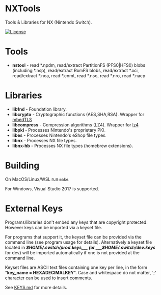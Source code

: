 # NXTools

Tools & Libraries for NX (Nintendo Switch).

[![License](https://img.shields.io/badge/license-MIT-blue.svg)](/LICENSE)

# Tools

* __nstool__ - read *.npdm, read/extract PartitionFS (PFS0|HFS0) blobs (including *.nsp), read/extract RomFS blobs, read/extract *.xci, read/extract *.nca, read *.cnmt, read *.nso, read *.nro, read *.nacp

# Libraries

* __libfnd__ - Foundation library.
* __libcrypto__ - Cryptographic functions (AES,SHA,RSA). Wrapper for [mbedTLS](https://github.com/ARMmbed/mbedtls)
* __libcompress__ - Compression algorithms (LZ4). Wrapper for [lz4](https://github.com/lz4/lz4)
* __libpki__ - Processes Nintendo's proprietary PKI.
* __libes__ - Processes Nintendo's eShop file types.
* __libnx__  - Processes NX file types.
* __libnx-hb__ - Processes NX file types (homebrew extensions).

# Building

On MacOS/Linux/WSL run `make`.

For Windows, Visual Studio 2017 is supported.

# External Keys

Programs/libraries don't embed any keys that are copyright protected. However keys can be imported via a keyset file. 

For programs that support it, the keyset file can be provided via the command line (see program usage for details). Alternatively a keyset file located in ___$HOME/.switch/prod.keys___ (or ___$HOME/.switch/dev.keys___ for dev) will be imported automatically if one is not provided at the command line.

Keyset files are ASCII text files containing one key per line, in the form "__key_name = HEXADECIMALKEY__". Case and whitespace do not matter, ';' character can be used to insert comments.

See [KEYS.md](/KEYS.md) for more details.